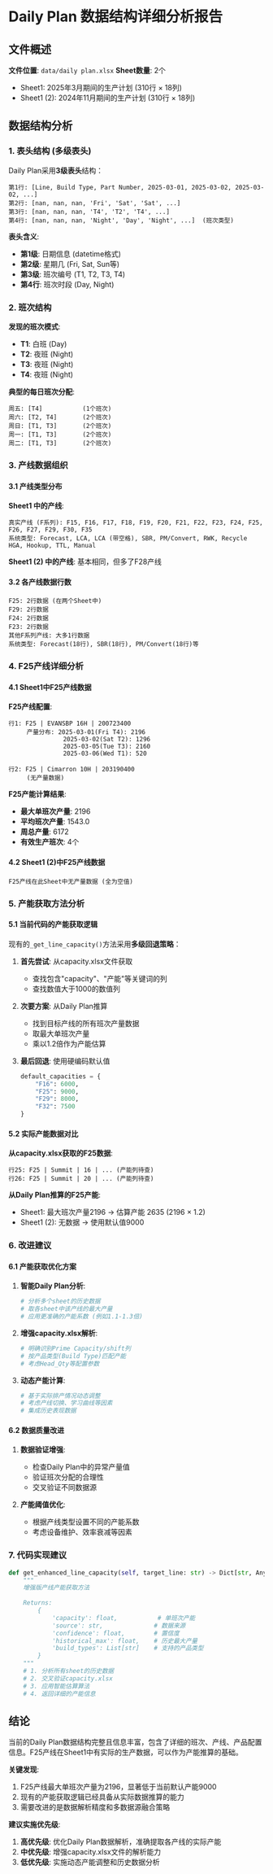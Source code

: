 # Daily Plan 数据结构详细分析报告

## 文件概述

**文件位置**: `data/daily plan.xlsx`
**Sheet数量**: 2个
- Sheet1: 2025年3月期间的生产计划 (310行 × 18列)
- Sheet1 (2): 2024年11月期间的生产计划 (310行 × 18列)

## 数据结构分析

### 1. 表头结构 (多级表头)

Daily Plan采用**3级表头**结构：

```
第1行: [Line, Build Type, Part Number, 2025-03-01, 2025-03-02, 2025-03-02, ...]
第2行: [nan, nan, nan, 'Fri', 'Sat', 'Sat', ...]  
第3行: [nan, nan, nan, 'T4', 'T2', 'T4', ...]
第4行: [nan, nan, nan, 'Night', 'Day', 'Night', ...]  (班次类型)
```

**表头含义**:
- **第1级**: 日期信息 (datetime格式)
- **第2级**: 星期几 (Fri, Sat, Sun等)
- **第3级**: 班次编号 (T1, T2, T3, T4)
- **第4行**: 班次时段 (Day, Night)

### 2. 班次结构

**发现的班次模式**:
- **T1**: 白班 (Day)
- **T2**: 夜班 (Night) 
- **T3**: 夜班 (Night)
- **T4**: 夜班 (Night)

**典型的每日班次分配**:
```
周五: [T4]           (1个班次)
周六: [T2, T4]       (2个班次)  
周日: [T1, T3]       (2个班次)
周一: [T1, T3]       (2个班次)
周二: [T1, T3]       (2个班次)
```

### 3. 产线数据组织

#### 3.1 产线类型分布

**Sheet1 中的产线**:
```
真实产线 (F系列): F15, F16, F17, F18, F19, F20, F21, F22, F23, F24, F25, F26, F27, F29, F30, F35
系统类型: Forecast, LCA, LCA (带空格), SBR, PM/Convert, RWK, Recycle HGA, Hookup, TTL, Manual
```

**Sheet1 (2) 中的产线**: 基本相同，但多了F28产线

#### 3.2 各产线数据行数

```
F25: 2行数据 (在两个Sheet中)
F29: 2行数据
F24: 2行数据  
F23: 2行数据
其他F系列产线: 大多1行数据
系统类型: Forecast(18行), SBR(18行), PM/Convert(18行)等
```

### 4. F25产线详细分析

#### 4.1 Sheet1中F25产线数据

**F25产线配置**:
```
行1: F25 | EVANSBP 16H | 200723400
     产量分布: 2025-03-01(Fri T4): 2196
               2025-03-02(Sat T2): 1296  
               2025-03-05(Tue T3): 2160
               2025-03-06(Wed T1): 520

行2: F25 | Cimarron 10H | 203190400  
     (无产量数据)
```

**F25产能计算结果**:
- **最大单班次产量**: 2196
- **平均班次产量**: 1543.0
- **周总产量**: 6172
- **有效生产班次**: 4个

#### 4.2 Sheet1 (2)中F25产线数据
```
F25产线在此Sheet中无产量数据 (全为空值)
```

### 5. 产能获取方法分析

#### 5.1 当前代码的产能获取逻辑

现有的`_get_line_capacity()`方法采用**多级回退策略**：

1. **首先尝试**: 从capacity.xlsx文件获取
   - 查找包含"capacity"、"产能"等关键词的列
   - 查找数值大于1000的数值列

2. **次要方案**: 从Daily Plan推算
   - 找到目标产线的所有班次产量数据
   - 取最大单班次产量
   - 乘以1.2倍作为产能估算

3. **最后回退**: 使用硬编码默认值
   ```python
   default_capacities = {
       "F16": 6000,
       "F25": 9000,
       "F29": 8000, 
       "F32": 7500
   }
   ```

#### 5.2 实际产能数据对比

**从capacity.xlsx获取的F25数据**:
```
行25: F25 | Summit | 16 | ... (产能列待查)
行26: F25 | Summit | 20 | ... (产能列待查)
```

**从Daily Plan推算的F25产能**:
- Sheet1: 最大班次产量2196 → 估算产能 2635 (2196 × 1.2)
- Sheet1 (2): 无数据 → 使用默认值9000

### 6. 改进建议

#### 6.1 产能获取优化方案

1. **智能Daily Plan分析**:
   ```python
   # 分析多个sheet的历史数据
   # 取各sheet中该产线的最大产量
   # 应用更准确的产能系数 (例如1.1-1.3倍)
   ```

2. **增强capacity.xlsx解析**:
   ```python
   # 明确识别Prime Capacity/shift列
   # 按产品类型(Build Type)匹配产能
   # 考虑Head_Qty等配置参数
   ```

3. **动态产能计算**:
   ```python
   # 基于实际排产情况动态调整
   # 考虑产线切换、学习曲线等因素
   # 集成历史表现数据
   ```

#### 6.2 数据质量改进

1. **数据验证增强**:
   - 检查Daily Plan中的异常产量值
   - 验证班次分配的合理性
   - 交叉验证不同数据源

2. **产能阈值优化**:
   - 根据产线类型设置不同的产能系数
   - 考虑设备维护、效率衰减等因素

### 7. 代码实现建议

```python
def get_enhanced_line_capacity(self, target_line: str) -> Dict[str, Any]:
    """
    增强版产线产能获取方法
    
    Returns:
        {
            'capacity': float,           # 单班次产能
            'source': str,              # 数据来源
            'confidence': float,        # 置信度
            'historical_max': float,    # 历史最大产量
            'build_types': List[str]    # 支持的产品类型
        }
    """
    # 1. 分析所有sheet的历史数据
    # 2. 交叉验证capacity.xlsx
    # 3. 应用智能估算算法
    # 4. 返回详细的产能信息
```

## 结论

当前的Daily Plan数据结构完整且信息丰富，包含了详细的班次、产线、产品配置信息。F25产线在Sheet1中有实际的生产数据，可以作为产能推算的基础。

**关键发现**:
1. F25产线最大单班次产量为2196，显著低于当前默认产能9000
2. 现有的产能获取逻辑已经具备从实际数据推算的能力
3. 需要改进的是数据解析精度和多数据源融合策略

**建议实施优先级**:
1. **高优先级**: 优化Daily Plan数据解析，准确提取各产线的实际产能
2. **中优先级**: 增强capacity.xlsx文件的解析能力  
3. **低优先级**: 实施动态产能调整和历史数据分析